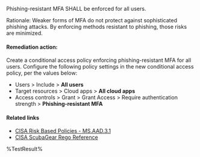 Phishing-resistant MFA SHALL be enforced for all users.

Rationale: Weaker forms of MFA do not protect against sophisticated phishing attacks. By enforcing methods resistant to phishing, those risks are minimized.

#### Remediation action:

Create a conditional access policy enforcing phishing-resistant MFA for all users. Configure the following policy settings in the new conditional access policy, per the values below:

* Users > Include > **All users**
* Target resources > Cloud apps > **All cloud apps**
* Access controls > Grant > Grant Access > Require authentication strength > **Phishing-resistant MFA**

#### Related links

* [CISA Risk Based Policies - MS.AAD.3.1](https://github.com/cisagov/ScubaGear/blob/main/PowerShell/ScubaGear/baselines/aad.md#msaad31v1)
* [CISA ScubaGear Rego Reference](https://github.com/cisagov/ScubaGear/blob/main/PowerShell/ScubaGear/Rego/AADConfig.rego#L181)

<!--- Results --->
%TestResult%
